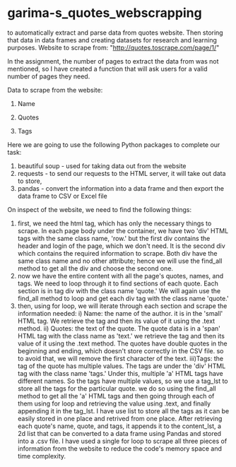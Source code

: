 # garima-s_quotes_webscrapping
to automatically extract and parse data from quotes website. Then storing that data in data frames and creating datasets for research and learning purposes.
Website to scrape from: "http://quotes.toscrape.com/page/1/"


In the assignment, the number of pages to extract the data from was not mentioned, so I have created a function that will ask users for a valid number of pages they need.


Data to scrape from the website:
 1) Name
 
 2) Quotes 
 
 3) Tags


 Here we are going to use the following Python packages to complete our task:
 1) beautiful soup - used for taking data out from the website
 2) requests - to send our requests to the HTML server, it will take out data to store, 
 3) pandas - convert the information into a data frame and then export the data frame to CSV or Excel file 
 
 
On inspect of the website, we need to find the following things:
1) first, we need the html tag, which has only the necessary things to scrape. In each page body under the container, we have two 'div' HTML tags with the same class name, 'row.' but the first div contains the header and login of the page, which we don't need. It is the second div which contains the required information to scrape. Both div have the same class name and no other attribute; hence we will use the find_all method to get all the div and choose the second one. 
2) now we have the entire content with all the page's quotes, names, and tags. We need to loop through it to find sections of each quote. Each section is in tag div with the class name 'quote.' We will again use the find_all method to loop and get each div tag with the class name 'quote.' 
3) then, using for loop, we will iterate through each section and scrape the information needed: 
      i) Name: the name of the author. it is in the 'small' HTML tag. We retrieve the tag and then its value of it using the .text method. 
     ii) Quotes: the text of the quote. The quote data is in a 'span' HTML tag with the class name as 'text.' we retrieve the tag and then its value of it using the .text method. The quotes have double quotes in the beginning and ending, which doesn't store correctly in the CSV file. so to avoid that, we will remove the first character of the text.
     iii)Tags: the tag of the quote has multiple values. The tags are under the 'div' HTML tag with the class name 'tags.' Under this, multiple 'a' HTML tags have different names. So the tags have multiple values, so we use a tag_lst to store all the tags for the particular quote. we do so using the find_all method to get all the 'a' HTML tags and then going through each of them using for loop and retrieving the value using .text, and finally appending it in the tag_lst. I have use list to store all the tags as it can be easily stored in one place and retrived from one place.
After retrieving each quote's name, quote, and tags, it appends it to the content_lst, a 2d list that can be converted to a data frame using Pandas and stored into a .csv file.
 I have used a single for loop to scrape all three pieces of information from the website to reduce the code's memory space and time complexity.
